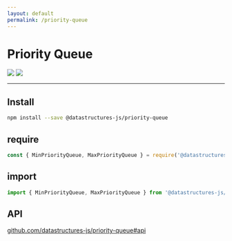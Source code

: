 ```yaml
---
layout: default
permalink: /priority-queue
---
```


# Priority Queue

<div class="ds-badges">
  <img src="https://img.shields.io/npm/v/@datastructures-js/priority-queue.svg"/>
  <img src="https://img.shields.io/npm/dm/@datastructures-js/priority-queue.svg"/>
</div>
<hr />

## Install
```sh
npm install --save @datastructures-js/priority-queue
```

## require
```js
const { MinPriorityQueue, MaxPriorityQueue } = require('@datastructures-js/priority-queue');
```

## import
```js
import { MinPriorityQueue, MaxPriorityQueue } from '@datastructures-js/priority-queue';
```

## API
<a href="https://github.com/datastructures-js/priority-queue#api">github.com/datastructures-js/priority-queue#api</a>
<br /><br />
